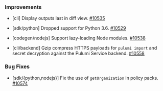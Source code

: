 ### Improvements

- [cli] Display outputs last in diff view.
  [#10535](https://github.com/pulumi/pulumi/pull/10535)

- [sdk/python] Dropped support for Python 3.6.
  [#10529](https://github.com/pulumi/pulumi/pull/10529)

- [codegen/nodejs] Support lazy-loading Node modules.
  [#10538](https://github.com/pulumi/pulumi/pull/10538)

- [cli/backend] Gzip compress HTTPS payloads for `pulumi import` and secret decryption against 
  the Pulumi Service backend.
  [#10558](https://github.com/pulumi/pulumi/pull/10558)

### Bug Fixes

- [sdk/{python,nodejs}] Fix the use of `getOrganization` in policy packs.
  [#10574](https://github.com/pulumi/pulumi/pull/10574)